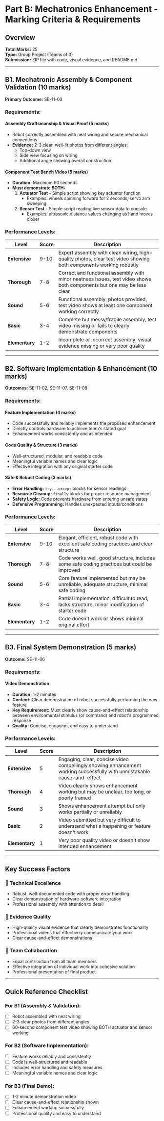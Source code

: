 # Part B: Mechatronics Enhancement - Marking Criteria & Requirements

## Overview
**Total Marks:** 25  
**Type:** Group Project (Teams of 3)  
**Submission:** ZIP file with code, visual evidence, and README.md  

---

## B1. Mechatronic Assembly & Component Validation (10 marks)
**Primary Outcome:** SE-11-03

### Requirements:

#### Assembly Craftsmanship & Visual Proof (5 marks)
- Robot correctly assembled with neat wiring and secure mechanical connections
- **Evidence:** 2-3 clear, well-lit photos from different angles:
  - Top-down view
  - Side view focusing on wiring
  - Additional angle showing overall construction

#### Component Test Bench Video (5 marks)
- **Duration:** Maximum 60 seconds
- **Must demonstrate BOTH:**
  1. **Actuator Test** - Simple script showing key actuator function
     - Examples: wheels spinning forward for 2 seconds, servo arm sweeping
  2. **Sensor Test** - Simple script reading live sensor data to console
     - Examples: ultrasonic distance values changing as hand moves closer

### Performance Levels:
| Level | Score | Description |
|-------|-------|-------------|
| **Extensive** | 9-10 | Expert assembly with clean wiring, high-quality photos, clear test video showing both components working robustly |
| **Thorough** | 7-8 | Correct and functional assembly with minor neatness issues, test video shows both components but one may be less clear |
| **Sound** | 5-6 | Functional assembly, photos provided, test video shows at least one component working correctly |
| **Basic** | 3-4 | Complete but messy/fragile assembly, test video missing or fails to clearly demonstrate components |
| **Elementary** | 1-2 | Incomplete or incorrect assembly, visual evidence missing or very poor quality |

---

## B2. Software Implementation & Enhancement (10 marks)
**Outcomes:** SE-11-02, SE-11-07, SE-11-08

### Requirements:

#### Feature Implementation (4 marks)
- Code successfully and reliably implements the proposed enhancement
- Directly controls hardware to achieve team's stated goal
- Enhancement works consistently and as intended

#### Code Quality & Structure (3 marks)
- Well-structured, modular, and readable code
- Meaningful variable names and clear logic
- Effective integration with any original starter code

#### Safe & Robust Coding (3 marks)
- **Error Handling:** `try...except` blocks for sensor readings
- **Resource Cleanup:** `finally` blocks for proper resource management
- **Safety Logic:** Code prevents hardware from entering unsafe states
- **Defensive Programming:** Handles unexpected inputs/conditions

### Performance Levels:
| Level | Score | Description |
|-------|-------|-------------|
| **Extensive** | 9-10 | Elegant, efficient, robust code with excellent safe coding practices and clear structure |
| **Thorough** | 7-8 | Code works well, good structure, includes some safe coding practices but could be improved |
| **Sound** | 5-6 | Core feature implemented but may be unreliable, adequate structure, minimal safe coding |
| **Basic** | 3-4 | Partial implementation, difficult to read, lacks structure, minor modification of starter code |
| **Elementary** | 1-2 | Code doesn't work or shows minimal original effort |

---

## B3. Final System Demonstration (5 marks)
**Outcome:** SE-11-06

### Requirements:

#### Video Demonstration
- **Duration:** 1-2 minutes
- **Content:** Clear demonstration of robot successfully performing the new feature
- **Key Requirement:** Must clearly show cause-and-effect relationship between environmental stimulus (or command) and robot's programmed response
- **Quality:** Concise, engaging, and easy to understand

### Performance Levels:
| Level | Score | Description |
|-------|-------|-------------|
| **Extensive** | 5 | Engaging, clear, concise video compellingly showing enhancement working successfully with unmistakable cause-and-effect |
| **Thorough** | 4 | Video clearly shows enhancement working but may be unclear, too long, or poorly framed |
| **Sound** | 3 | Shows enhancement attempt but only works partially or unreliably |
| **Basic** | 2 | Video submitted but very difficult to understand what's happening or feature doesn't work |
| **Elementary** | 1 | Very poor quality video or doesn't show intended enhancement |

---

## Key Success Factors

### 🔧 Technical Excellence
- Robust, well-documented code with proper error handling
- Clear demonstration of hardware-software integration
- Professional assembly with attention to detail

### 📝 Evidence Quality
- High-quality visual evidence that clearly demonstrates functionality
- Professional videos that effectively communicate your work
- Clear cause-and-effect demonstrations

### 👥 Team Collaboration
- Equal contribution from all team members
- Effective integration of individual work into cohesive solution
- Professional presentation of final product

---

## Quick Reference Checklist

### For B1 (Assembly & Validation):
- [ ] Robot assembled with neat wiring
- [ ] 2-3 clear photos from different angles
- [ ] 60-second component test video showing BOTH actuator and sensor working

### For B2 (Software Implementation):
- [ ] Feature works reliably and consistently
- [ ] Code is well-structured and readable
- [ ] Includes error handling and safety measures
- [ ] Meaningful variable names and clear logic

### For B3 (Final Demo):
- [ ] 1-2 minute demonstration video
- [ ] Clear cause-and-effect relationship shown
- [ ] Enhancement working successfully
- [ ] Professional quality and easy to understand